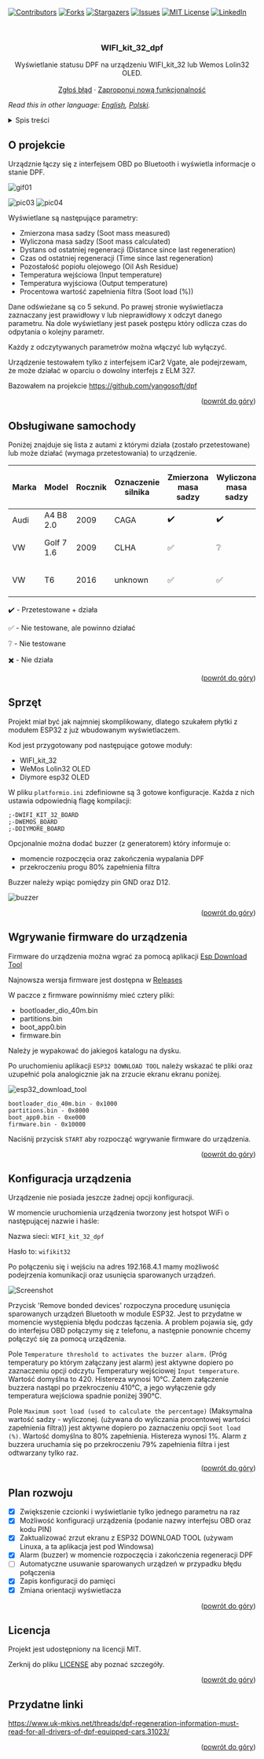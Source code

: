 <div id="top"></div>

[![Contributors][contributors-shield]][contributors-url]
[![Forks][forks-shield]][forks-url]
[![Stargazers][stars-shield]][stars-url]
[![Issues][issues-shield]][issues-url]
[![MIT License][license-shield]][license-url]
[![LinkedIn][linkedin-shield]][linkedin-url]

<br />
<div align="center">

<h3 align="center">WIFI_kit_32_dpf</h3>

  <p align="center">
    Wyświetlanie statusu DPF na urządzeniu WIFI_kit_32 lub Wemos Lolin32 OLED.
    <br />
    <br />
    <a href="https://github.com/blizniukp/WIFI_kit_32_dpf/issues">Zgłoś błąd</a>
    ·
    <a href="https://github.com/blizniukp/WIFI_kit_32_dpf/issues">Zaproponuj nową funkcjonalność</a>
  </p>
</div>

*Read this in other language: [English](README.md), [Polski](README.pl.md).*

<details>
  <summary>Spis treści</summary>
  <ol>
    <li><a href="#o-projekcie">O projekcie</a></li>
    <li><a href="#obslugiwane-samochody">Obsługiwane samochody</a></li>
    <li><a href="#sprzęt">Sprzęt</a></li>
    <li><a href="#wgrywanie-firmware-do-urządzenia">Wgrywanie firmware do urządzenia</a></li>
    <li><a href="#konfiguracja-urządzenia">Konfiguracja urządzenia</a></li>
    <li><a href="#plan-rozwoju">Plan rozwoju</a></li>
    <li><a href="#licencja">Licencja</a></li>
    <li><a href="#przydatne-linki">Przydatne linki</a></li>
  </ol>
</details>

<!-- ABOUT THE PROJECT -->
## O projekcie

Urządznie łączy się z interfejsem OBD po Bluetooth i wyświetla informacje o stanie DPF.

![gif01](/docs/gif01.gif)

![pic03](/docs/pic03.png)
![pic04](/docs/pic04.png)

Wyświetlane są następujące parametry:

* Zmierzona masa sadzy (Soot mass measured)
* Wyliczona masa sadzy (Soot mass calculated)
* Dystans od ostatniej regeneracji (Distance since last regeneration)
* Czas od ostatniej regeneracji (Time since last regeneration)
* Pozostałość popiołu olejowego (Oil Ash Residue)
* Temperatura wejściowa (Input temperature)
* Temperatura wyjściowa (Output temperature)
* Procentowa wartość zapełnienia filtra (Soot load (%))


Dane odświeżane są co 5 sekund. Po prawej stronie wyświetlacza zaznaczany jest prawidłowy `V` lub nieprawidłowy `X` odczyt danego parametru.
Na dole wyświetlany jest pasek postępu który odlicza czas do odpytania o kolejny parametr.

Każdy z odczytywanych parametrów można włączyć lub wyłączyć.

Urządzenie testowałem tylko z interfejsem iCar2 Vgate, ale podejrzewam, że może działać w oparciu o dowolny interfejs z ELM 327.

Bazowałem na projekcie https://github.com/yangosoft/dpf

<p align="right">(<a href="#top">powrót do góry</a>)</p>

## Obsługiwane samochody

Poniżej znajduje się lista z autami z którymi działa (zostało przetestowane) lub może działać (wymaga przetestowania) to urządzenie.

|  Marka |  Model      | Rocznik | Oznaczenie silnika | Zmierzona masa sadzy | Wyliczona masa sadzy | Dystans od ostatniej regeneracji | Czas od ostatniej regeneracji | Temperatura wejściowa | Temperatura wyjściowa | Pozostałość popiołu olejowego    | Procentowa wartość zapełnienia filtra (%)      |  Link         |
| ------ | ----------- | ------  | ------------------ | -------------------- | -------------------- | ----------------------------- | --------------------- | -----------------  | ------------------ | ---------------    | -------------      | ------------- |
|  Audi  |  A4 B8 2.0  |  2009   |       CAGA         | :heavy_check_mark:   | :heavy_check_mark:   | :heavy_check_mark:            | :heavy_check_mark:    | :heavy_check_mark: | :heavy_check_mark: | :heavy_check_mark: | :heavy_check_mark: |     -         |
|  VW    |  Golf 7 1.6 |  2009   |       CLHA         | :white_check_mark:   | :grey_question:      | :grey_question:               | :grey_question:       | :grey_question:    | :grey_question:    | :white_check_mark: | :white_check_mark: | https://forums.tdiclub.com/index.php?threads/reading-soot-level-with-torque.464119/page-5 |
|  VW    |  T6         |  2016   |      unknown       | :white_check_mark:   | :white_check_mark:   | :white_check_mark:            | :white_check_mark:    | :white_check_mark: | :white_check_mark: | :white_check_mark: | :white_check_mark: | https://www.t6forum.com/threads/vw-t6-custom-pid-codes-for-dpf.33964/ |


:heavy_check_mark: - Przetestowane + działa

:white_check_mark: - Nie testowane, ale powinno działać

:grey_question: - Nie testowane

:heavy_multiplication_x: - Nie działa

<p align="right">(<a href="#top">powrót do góry</a>)</p>

## Sprzęt

Projekt miał być jak najmniej skomplikowany, dlatego szukałem płytki z modułem ESP32 z już wbudowanym wyświetlaczem.

Kod jest przygotowany pod następujące gotowe moduły:

* WIFI_kit_32 
* WeMos Lolin32 OLED
* Diymore esp32 OLED

W pliku `platformio.ini` zdefiniowne są 3 gotowe konfiguracje. Każda z nich ustawia odpowiednią flagę kompilacji:

```
;-DWIFI_KIT_32_BOARD
;-DWEMOS_BOARD
;-DDIYMORE_BOARD
```

Opcjonalnie można dodać buzzer (z generatorem) który informuje o:
- momencie rozpoczęcia oraz zakończenia wypalania DPF
- przekroczeniu progu 80% zapełnienia filtra

Buzzer należy wpiąc pomiędzy pin GND oraz D12.

![buzzer](/docs/buzzer.png)

<p align="right">(<a href="#top">powrót do góry</a>)</p>

## Wgrywanie firmware do urządzenia

Firmware do urządzenia można wgrać za pomocą aplikacji [Esp Download Tool](https://www.espressif.com/en/support/download/other-tools)


Najnowsza wersja firmware jest dostępna w [Releases](https://github.com/blizniukp/WIFI_kit_32_dpf/releases)


W paczce z firmware powinniśmy mieć cztery pliki:
- bootloader_dio_40m.bin
- partitions.bin
- boot_app0.bin
- firmware.bin

Należy je wypakować do jakiegoś katalogu na dysku.

Po uruchomieniu aplikacji `ESP32 DOWNLOAD TOOL` należy wskazać te pliki oraz uzupełnić pola analogicznie jak na zrzucie ekranu ekranu poniżej.

![esp32_download_tool](/docs/esp32_download_tool.png)

```
bootloader_dio_40m.bin - 0x1000
partitions.bin - 0x8000
boot_app0.bin - 0xe000
firmware.bin - 0x10000
```

Naciśnij przycisk `START` aby rozpocząć wgrywanie firmware do urządzenia.

<p align="right">(<a href="#top">powrót do góry</a>)</p>


## Konfiguracja urządzenia

Urządzenie nie posiada jeszcze żadnej opcji konfiguracji.

W momencie uruchomienia urządzenia tworzony jest hotspot WiFi o następującej nazwie i haśle:

Nazwa sieci: `WIFI_kit_32_dpf`

Hasło to: `wifikit32`

Po połączeniu się i wejściu na adres 192.168.4.1 mamy możliwość podejrzenia komunikacji oraz usunięcia sparowanych urządzeń.

![Screenshot](docs/esp_website.jpg)


Przycisk 'Remove bonded devices' rozpoczyna procedurę usunięcia sparowanych urządzeń Bluetooth w module ESP32.
Jest to przydatne w momencie występienia błędu podczas łączenia. A problem pojawia się, gdy do interfejsu OBD połączymy się z telefonu, a następnie ponownie chcemy połączyć się za pomocą urządzenia.

Pole `Temperature threshold to activates the buzzer alarm.` (Próg temperatury po którym załączany jest alarm) jest aktywne dopiero po zaznaczeniu opcji odczytu Temperatury wejściowej `Input temperature`.
Wartość domyślna to 420. Histereza wynosi 10°C. Zatem załączenie buzzera nastąpi po przekroczeniu 410°C, a jego wyłączenie gdy temperatura wejściowa spadnie poniżej 390°C.

Pole `Maximum soot load (used to calculate the percentage)` (Maksymalna wartość sadzy - wyliczonej. (używana do wyliczania procentowej wartości zapełnienia filtra)) jest aktywne dopiero po zaznaczeniu opcji `Soot load (%)`. Wartość domyślna to 80% zapełnienia. Histereza wynosi 1%.
Alarm z buzzera uruchamia się po przekroczeniu 79% zapełnienia filtra i jest odtwarzany tylko raz.

<p align="right">(<a href="#top">powrót do góry</a>)</p>

## Plan rozwoju

- [x] Zwiększenie czcionki i wyświetlanie tylko jednego parametru na raz
- [x] Możliwość konfiguracji urządzenia (podanie nazwy interfejsu OBD oraz kodu PIN)
- [x] Zaktualizować zrzut ekranu z ESP32 DOWNLOAD TOOL (używam Linuxa, a ta aplikacja jest pod Windowsa)
- [x] Alarm (buzzer) w momencie rozpoczęcia i zakończenia regeneracji DPF
- [ ] Automatyczne usuwanie sparowanych urządzeń w przypadku błędu połączenia
- [x] Zapis konfiguracji do pamięci
- [x] Zmiana orientacji wyświetlacza

<p align="right">(<a href="#top">powrót do góry</a>)</p>

## Licencja

Projekt jest udostępniony na licencji MIT. 

Zerknij do pliku [LICENSE](LICENSE) aby poznać szczegóły.

<p align="right">(<a href="#top">powrót do góry</a>)</p>


## Przydatne linki

https://www.uk-mkivs.net/threads/dpf-regeneration-information-must-read-for-all-drivers-of-dpf-equipped-cars.31023/

<p align="right">(<a href="#top">powrót do góry</a>)</p>

<!-- MARKDOWN LINKS & IMAGES -->
<!-- https://www.markdownguide.org/basic-syntax/#reference-style-links -->
[contributors-shield]: https://img.shields.io/github/contributors/blizniukp/WIFI_kit_32_dpf.svg?style=for-the-badge
[contributors-url]: https://github.com/blizniukp/WIFI_kit_32_dpf/graphs/contributors
[forks-shield]: https://img.shields.io/github/forks/blizniukp/WIFI_kit_32_dpf.svg?style=for-the-badge
[forks-url]: https://github.com/blizniukp/WIFI_kit_32_dpf/network/members
[stars-shield]: https://img.shields.io/github/stars/blizniukp/WIFI_kit_32_dpf.svg?style=for-the-badge
[stars-url]: https://github.com/blizniukp/WIFI_kit_32_dpf/stargazers
[issues-shield]: https://img.shields.io/github/issues/blizniukp/WIFI_kit_32_dpf.svg?style=for-the-badge
[issues-url]: https://github.com/blizniukp/WIFI_kit_32_dpf/issues
[license-shield]: https://img.shields.io/github/license/blizniukp/WIFI_kit_32_dpf.svg?style=for-the-badge
[license-url]: https://github.com/blizniukp/WIFI_kit_32_dpf/blob/master/LICENSE
[linkedin-shield]: https://img.shields.io/badge/-LinkedIn-black.svg?style=for-the-badge&logo=linkedin&colorB=555
[linkedin-url]: https://linkedin.com/in/paweł-bliźniuk-433535183
[product-screenshot]: images/screenshot.png
